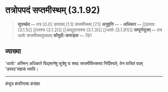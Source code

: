 # तत्रोपपदं सप्तमीस्थम् (3.1.92)
> **सूत्रच्छेद --** तत्र [0.0] उपपदम् [1.1] सप्तमीस्थम् [7.1]
> **अनुवृत्ति --** -
> **अधिकार --** [[प्रत्ययः (3.1.1)]] [[परश्च (3.1.2)]] [[आद्युदात्ताश्च (3.1.3)]] [[धातोः (3.1.91)]]
> **सम्पूर्णसूत्रम् --** तत्र धातोः सप्तमीस्थमुपपदम्
> **कौमुदी-क्रमाङ्क --** 781

## व्याख्या

'धातोः' अस्मिन् अधिकारे विद्यमानेषु सूत्रेषु यः शब्दः सप्तमीविभक्त्या निर्दिश्यते, तेन वाचितं पदम् 'उपपद'संज्ञकं भवति।

---
#सूत्र #परिभाषा #संज्ञा 